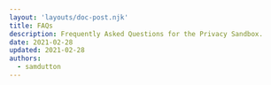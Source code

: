 ```yaml
---
layout: 'layouts/doc-post.njk'
title: FAQs
description: Frequently Asked Questions for the Privacy Sandbox.
date: 2021-02-28
updated: 2021-02-28
authors:
  - samdutton
---
```


